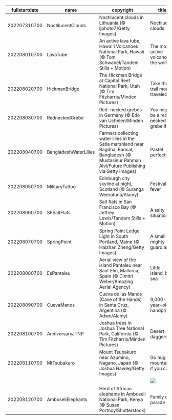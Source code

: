 |fullstartdate|name|copyright|title|image|
|--|--|--|--|--|
202207310700|NoctilucentClouds|Noctilucent clouds in Lithuania (© ljphoto7/Getty Images)|Noctilucent clouds|![](/en-US/2022/08/202207310700NoctilucentClouds.jpg)|
202208010700|LavaTube|An active lava tube, Hawai'i Volcanoes National Park, Hawaii (© Tom Schwabel/Tandem Stills + Motion)|The most active volcano in the world|![](/en-US/2022/08/202208010700LavaTube.jpg)|
202208020700|HickmanBridge|The Hickman Bridge at Capitol Reef National Park, Utah (© Tim Fitzharris/Minden Pictures)|Take the trail more traveled by|![](/en-US/2022/08/202208020700HickmanBridge.jpg)|
202208030700|RedneckedGrebe|Red-necked grebes in Germany (© Edo van Uchelen/Minden Pictures)|You might be a red-necked grebe if…|![](/en-US/2022/08/202208030700RedneckedGrebe.jpg)|
202208040700|BangladeshWaterLilies|Farmers collecting water lilies in the Satla marshland near Bagdha, Barisal, Bangladesh (© Mustasinur Rahman Alvi/Future Publishing via Getty Images)|Pastel perfection|![](/en-US/2022/08/202208040700BangladeshWaterLilies.jpg)|
202208050700|MilitaryTattoo|Edinburgh city skyline at night, Scotland (© Suranga Weeratuna/Alamy)|Festival fever|![](/en-US/2022/08/202208050700MilitaryTattoo.jpg)|
202208060700|SFSaltFlats|Salt flats in San Francisco Bay (© Jeffrey Lewis/Tandem Stills + Motion)|A salty situation|![](/en-US/2022/08/202208060700SFSaltFlats.jpg)|
202208070700|SpringPoint|Spring Point Ledge Light in South Portland, Maine (© Haizhan Zheng/Getty Images)|A small but mighty guardian|![](/en-US/2022/08/202208070700SpringPoint.jpg)|
202208080700|EsPantaleu|Aerial view of the island Pantaleu near Sant Elm, Mallorca, Spain (© Dimitri Weber/Amazing Aerial Agency)|Little island, big sea|![](/en-US/2022/08/202208080700EsPantaleu.jpg)|
202208090700|CuevaManos|Cueva de las Manos (Cave of the Hands) in Santa Cruz, Argentina (© Adwo/Alamy)|9,000-year-old handprints|![](/en-US/2022/08/202208090700CuevaManos.jpg)|
202208100700|AnniversaryJTNP|Joshua trees in Joshua Tree National Park, California (© Tim Fitzharris/Minden Pictures)|Desert daggers?|![](/en-US/2022/08/202208100700AnniversaryJTNP.jpg)|
202208110700|MtTsubakuro|Mount Tsubakuro near Azumino, Nagano, Japan (© Joshua Hawley/Getty Images)|Go hug a mountain, if you can|![](/en-US/2022/08/202208110700MtTsubakuro.jpg)|
||||![](/en-US/2022/08/.jpg)|
202208120700|AmboseliElephants|Herd of African elephants in Amboseli National Park, Kenya (© Susan Portnoy/Shutterstock)|Family on parade|![](/en-US/2022/08/202208120700AmboseliElephants.jpg)|
